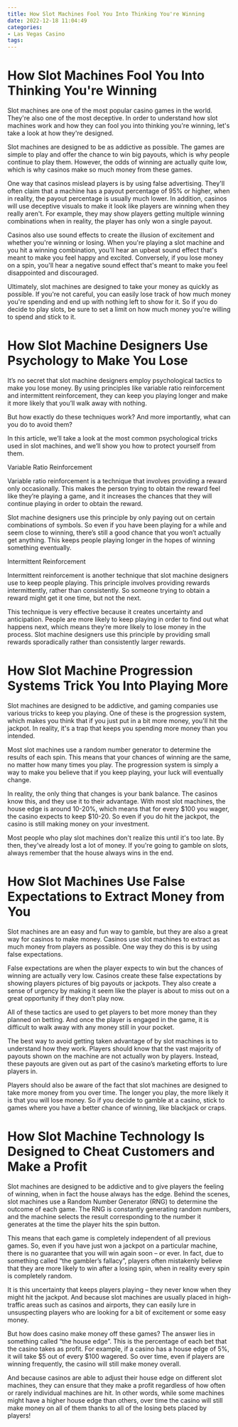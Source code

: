 ```yaml
---
title: How Slot Machines Fool You Into Thinking You're Winning
date: 2022-12-18 11:04:49
categories:
- Las Vegas Casino
tags:
---
```



#  How Slot Machines Fool You Into Thinking You're Winning

Slot machines are one of the most popular casino games in the world. They're also one of the most deceptive. In order to understand how slot machines work and how they can fool you into thinking you're winning, let's take a look at how they're designed.

Slot machines are designed to be as addictive as possible. The games are simple to play and offer the chance to win big payouts, which is why people continue to play them. However, the odds of winning are actually quite low, which is why casinos make so much money from these games.

One way that casinos mislead players is by using false advertising. They'll often claim that a machine has a payout percentage of 95% or higher, when in reality, the payout percentage is usually much lower. In addition, casinos will use deceptive visuals to make it look like players are winning when they really aren't. For example, they may show players getting multiple winning combinations when in reality, the player has only won a single payout.

Casinos also use sound effects to create the illusion of excitement and whether you're winning or losing. When you're playing a slot machine and you hit a winning combination, you'll hear an upbeat sound effect that's meant to make you feel happy and excited. Conversely, if you lose money on a spin, you'll hear a negative sound effect that's meant to make you feel disappointed and discouraged.

Ultimately, slot machines are designed to take your money as quickly as possible. If you're not careful, you can easily lose track of how much money you're spending and end up with nothing left to show for it. So if you do decide to play slots, be sure to set a limit on how much money you're willing to spend and stick to it.

#  How Slot Machine Designers Use Psychology to Make You Lose

It’s no secret that slot machine designers employ psychological tactics to make you lose money. By using principles like variable ratio reinforcement and intermittent reinforcement, they can keep you playing longer and make it more likely that you’ll walk away with nothing.

But how exactly do these techniques work? And more importantly, what can you do to avoid them?

In this article, we’ll take a look at the most common psychological tricks used in slot machines, and we’ll show you how to protect yourself from them.

Variable Ratio Reinforcement

Variable ratio reinforcement is a technique that involves providing a reward only occasionally. This makes the person trying to obtain the reward feel like they’re playing a game, and it increases the chances that they will continue playing in order to obtain the reward.

Slot machine designers use this principle by only paying out on certain combinations of symbols. So even if you have been playing for a while and seem close to winning, there’s still a good chance that you won’t actually get anything. This keeps people playing longer in the hopes of winning something eventually.

Intermittent Reinforcement

Intermittent reinforcement is another technique that slot machine designers use to keep people playing. This principle involves providing rewards intermittently, rather than consistently. So someone trying to obtain a reward might get it one time, but not the next.

This technique is very effective because it creates uncertainty and anticipation. People are more likely to keep playing in order to find out what happens next, which means they’re more likely to lose money in the process. Slot machine designers use this principle by providing small rewards sporadically rather than consistently larger rewards.

#  How Slot Machine Progression Systems Trick You Into Playing More

Slot machines are designed to be addictive, and gaming companies use various tricks to keep you playing. One of these is the progression system, which makes you think that if you just put in a bit more money, you'll hit the jackpot. In reality, it's a trap that keeps you spending more money than you intended.

Most slot machines use a random number generator to determine the results of each spin. This means that your chances of winning are the same, no matter how many times you play. The progression system is simply a way to make you believe that if you keep playing, your luck will eventually change.

In reality, the only thing that changes is your bank balance. The casinos know this, and they use it to their advantage. With most slot machines, the house edge is around 10-20%, which means that for every $100 you wager, the casino expects to keep $10-20. So even if you do hit the jackpot, the casino is still making money on your investment.

Most people who play slot machines don't realize this until it's too late. By then, they've already lost a lot of money. If you're going to gamble on slots, always remember that the house always wins in the end.

#  How Slot Machines Use False Expectations to Extract Money from You

Slot machines are an easy and fun way to gamble, but they are also a great way for casinos to make money. Casinos use slot machines to extract as much money from players as possible. One way they do this is by using false expectations.

 False expectations are when the player expects to win but the chances of winning are actually very low. Casinos create these false expectations by showing players pictures of big payouts or jackpots. They also create a sense of urgency by making it seem like the player is about to miss out on a great opportunity if they don’t play now.

All of these tactics are used to get players to bet more money than they planned on betting. And once the player is engaged in the game, it is difficult to walk away with any money still in your pocket.

The best way to avoid getting taken advantage of by slot machines is to understand how they work. Players should know that the vast majority of payouts shown on the machine are not actually won by players. Instead, these payouts are given out as part of the casino’s marketing efforts to lure players in.

Players should also be aware of the fact that slot machines are designed to take more money from you over time. The longer you play, the more likely it is that you will lose money. So if you decide to gamble at a casino, stick to games where you have a better chance of winning, like blackjack or craps.

#  How Slot Machine Technology Is Designed to Cheat Customers and Make a Profit

Slot machines are designed to be addictive and to give players the feeling of winning, when in fact the house always has the edge. Behind the scenes, slot machines use a Random Number Generator (RNG) to determine the outcome of each game. The RNG is constantly generating random numbers, and the machine selects the result corresponding to the number it generates at the time the player hits the spin button.

This means that each game is completely independent of all previous games. So, even if you have just won a jackpot on a particular machine, there is no guarantee that you will win again soon – or ever. In fact, due to something called “the gambler’s fallacy”, players often mistakenly believe that they are more likely to win after a losing spin, when in reality every spin is completely random.

It is this uncertainty that keeps players playing – they never know when they might hit the jackpot. And because slot machines are usually placed in high-traffic areas such as casinos and airports, they can easily lure in unsuspecting players who are looking for a bit of excitement or some easy money.

But how does casino make money off these games? The answer lies in something called “the house edge”. This is the percentage of each bet that the casino takes as profit. For example, if a casino has a house edge of 5%, it will take $5 out of every $100 wagered. So over time, even if players are winning frequently, the casino will still make money overall.

And because casinos are able to adjust their house edge on different slot machines, they can ensure that they make a profit regardless of how often or rarely individual machines are hit. In other words, while some machines might have a higher house edge than others, over time the casino will still make money on all of them thanks to all of the losing bets placed by players!